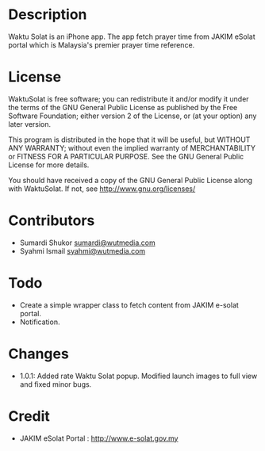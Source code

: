 # Description

Waktu Solat is an iPhone app. The app fetch prayer time from JAKIM eSolat portal which is Malaysia's premier prayer time reference. 

# License

WaktuSolat is free software; you can redistribute it and/or modify it under the terms of the GNU General Public License as published by the Free Software Foundation; either version 2 of the License, or (at your option) any later version.

This program is distributed in the hope that it will be useful, but WITHOUT ANY WARRANTY; without even the implied warranty of MERCHANTABILITY or FITNESS FOR A PARTICULAR PURPOSE. See the GNU General Public License for more details.

You should have received a copy of the GNU General Public License along with WaktuSolat. If not, see <http://www.gnu.org/licenses/>

# Contributors

- Sumardi Shukor <sumardi@wutmedia.com>
- Syahmi Ismail <syahmi@wutmedia.com>

# Todo

- Create a simple wrapper class to fetch content from JAKIM e-solat portal.
- Notification.

# Changes

- 1.0.1: Added rate Waktu Solat popup. Modified launch images to full view and fixed minor bugs. 

# Credit

- JAKIM eSolat Portal : http://www.e-solat.gov.my
